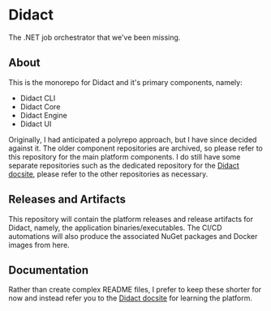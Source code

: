 # Didact
The .NET job orchestrator that we've been missing.

## About

This is the monorepo for Didact and it's primary components, namely:
- Didact CLI 
- Didact Core
- Didact Engine
- Didact UI

Originally, I had anticipated a polyrepo approach, but I have since decided against it. The older component repositories are archived, so please refer to this repository for the main platform components. I do still have some separate repositories such as the dedicated repository for the [Didact docsite](https://docs.didact.dev), please refer to the other repositories as necessary.

## Releases and Artifacts

This repository will contain the platform releases and release artifacts for Didact, namely, the application binaries/executables. The CI/CD automations will also produce the associated NuGet packages and Docker images from here.

## Documentation

Rather than create complex README files, I prefer to keep these shorter for now and instead refer you to the [Didact docsite](https://docs.didact.dev) for learning the platform.